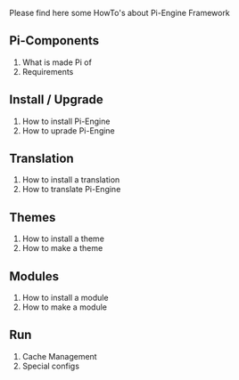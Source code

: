 Please find here some HowTo's about Pi-Engine Framework



Pi-Components
-------------
1. What is made Pi of
2. Requirements

Install / Upgrade
-----------------
1. How to install Pi-Engine
2. How to uprade Pi-Engine

Translation
------------
1. How to install a translation
2. How to translate Pi-Engine

Themes
-------
1. How to install a theme
2. How to make a theme

Modules
--------
1. How to install a module
2. How to make a module

Run
-------
1. Cache Management
2. Special configs


